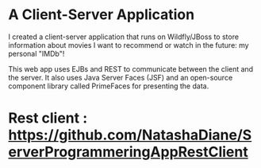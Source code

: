 # A Client-Server Application

I created a client-server application that runs on Wildfly/JBoss to store information about movies I want to recommend or watch in the future: my personal "IMDb"!

This web app uses EJBs and REST to communicate between the client and the server. It also uses Java Server Faces (JSF) and an open-source component library called PrimeFaces for presenting the data.

# Rest client : https://github.com/NatashaDiane/ServerProgrammeringAppRestClient
